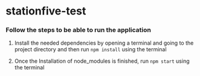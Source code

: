 # stationfive-test

### Follow the steps to be able to run the application

1. Install the needed dependencies by opening a terminal and going to the project directory and then run ```npm install``` using the terminal

2. Once the Installation of node_modules is finished, run ```npm start``` using the terminal
